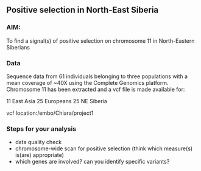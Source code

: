 ## Positive selection in North-East Siberia

### AIM:
To find a signal(s) of positive selection on chromosome 11 in North-Eastern Siberians

### Data

Sequence data from 61 individuals belonging to three populations with a mean coverage of ~40X using the Complete Genomics platform. Chromosome 11 has been extracted and a vcf file is made available for:

11 East Asia
25 Europeans
25 NE Siberia

vcf location:/embo/Chiara/project1

### Steps for your analysis

- data quality check
- chromosome-wide scan for positive selection (think which measure(s)  is(are) appropriate)
- which genes are involved? can you identify specific variants?  

